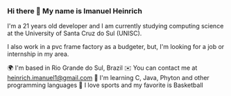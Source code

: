 ### Hi there 👋 My name is Imanuel Heinrich 

I'm a 21 years old developer and I am currently studying computing science at the University of Santa Cruz do Sul (UNISC).

I also work in a pvc frame factory as a budgeter, but, I'm looking for a job or internship in my area. 

🌍 I'm based in Rio Grande do Sul, Brazil
✉️ You can contact me at heinrich.imanuel1@gmail.com
🧠 I'm learning C, Java, Phyton and other programming languages
🏀 I love sports and my favorite is Basketball


